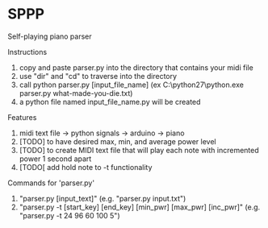 # SPPP
Self-playing piano parser

Instructions
1. copy and paste parser.py into the directory that contains your midi file
2. use "dir" and "cd" to traverse into the directory
2. call python parser.py [input_file_name] (ex C:\python27\python.exe parser.py what-made-you-die.txt)
3. a python file named input_file_name.py will be created

Features
1. midi text file -> python signals -> arduino -> piano
2. [TODO] to have desired max, min, and average power level
3. [TODO] to create MIDI text file that will play each note with incremented power 1 second apart
4. [TODO[ add hold note to -t functionality

Commands for 'parser.py'
1. "parser.py [input_text]" (e.g. "parser.py input.txt")
2. "parser.py -t [start_key] [end_key] [min_pwr] [max_pwr] [inc_pwr]" (e.g. "parser.py -t 24 96 60 100 5")
